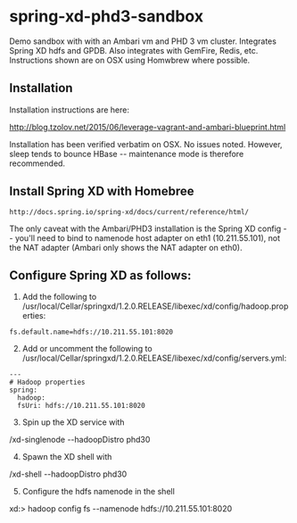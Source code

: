 # spring-xd-phd3-sandbox
Demo sandbox with with an Ambari vm and PHD 3 vm cluster. Integrates Spring XD hdfs and GPDB. Also integrates with GemFire, Redis, etc. Instructions shown are on OSX using Homwbrew where possible.

## Installation

Installation instructions are here:

http://blog.tzolov.net/2015/06/leverage-vagrant-and-ambari-blueprint.html

Installation has been verified verbatim on OSX.  No issues noted. However, sleep tends to bounce HBase -- maintenance mode is therefore recommended.

## Install Spring XD with Homebree
```
http://docs.spring.io/spring-xd/docs/current/reference/html/
```

The only caveat with the Ambari/PHD3 installation is the Spring XD config -- you'll need to bind to namenode host adapter on eth1 (10.211.55.101), not the NAT adapter (Ambari only shows the NAT adapter on eth0). 

## Configure Spring XD as follows:

1) Add the following to
/usr/local/Cellar/springxd/1.2.0.RELEASE/libexec/xd/config/hadoop.properties:
```
fs.default.name=hdfs://10.211.55.101:8020 
```
2) Add or uncomment the following to
/usr/local/Cellar/springxd/1.2.0.RELEASE/libexec/xd/config/servers.yml:

```
---
# Hadoop properties
spring:
  hadoop:
  fsUri: hdfs://10.211.55.101:8020
```

3) Spin up the XD service with 

<path-to-spring-xd>/xd-singlenode --hadoopDistro phd30

4) Spawn the XD shell with

<path-to-spring-xd>/xd-shell --hadoopDistro phd30

5) Configure the hdfs namenode in the shell

xd:> hadoop config fs --namenode hdfs://10.211.55.101:8020
